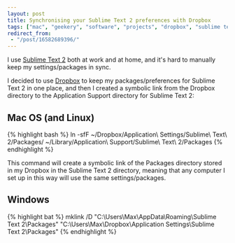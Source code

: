 ```yaml
---
layout: post
title: Synchronising your Sublime Text 2 preferences with Dropbox
tags: ["mac", "geekery", "software", "projects", "dropbox", "sublime text", "downloads"]
redirect_from:
 - "/post/16582689396/"
---
```


I use [Sublime Text 2](http://www.sublimetext.com/2) both at work and at home, and it's hard to manually keep my settings/packages in sync.

<!-- more -->

I decided to use [Dropbox](http://db.tt/rQKT8rQ) to keep my packages/preferences for Sublime Text 2 in one place, and then I created a symbolic link from the Dropbox directory to the Application Support directory for Sublime Text 2:

## Mac OS (and Linux)
{% highlight bash %}
ln -sfF ~/Dropbox/Application\ Settings/Sublime\ Text\ 2/Packages/ ~/Library/Application\ Support/Sublime\ Text\ 2/Packages
{% endhighlight %}

This command will create a symbolic link of the Packages directory stored in my Dropbox in the Sublime Text 2 directory, meaning that any computer I set up in this way will use the same settings/packages.

## Windows
{% highlight bat %}
mklink /D "C:\Users\Max\AppData\Roaming\Sublime Text 2\Packages" "C:\Users\Max\Dropbox\Application Settings\Sublime Text 2\Packages"
{% endhighlight %}
